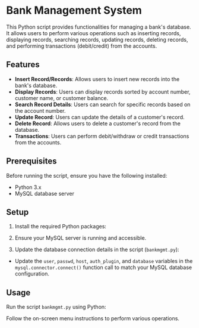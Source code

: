 # Bank Management System

This Python script provides functionalities for managing a bank's database. It allows users to perform various operations such as inserting records, displaying records, searching records, updating records, deleting records, and performing transactions (debit/credit) from the accounts.

## Features

- **Insert Record/Records**: Allows users to insert new records into the bank's database.
- **Display Records**: Users can display records sorted by account number, customer name, or customer balance.
- **Search Record Details**: Users can search for specific records based on the account number.
- **Update Record**: Users can update the details of a customer's record.
- **Delete Record**: Allows users to delete a customer's record from the database.
- **Transactions**: Users can perform debit/withdraw or credit transactions from the accounts.

## Prerequisites

Before running the script, ensure you have the following installed:

- Python 3.x
- MySQL database server

## Setup

1. Install the required Python packages:

2. Ensure your MySQL server is running and accessible.

3. Update the database connection details in the script (`bankmgmt.py`):

- Update the `user`, `passwd`, `host`, `auth_plugin`, and `database` variables in the `mysql.connector.connect()` function call to match your MySQL database configuration.

## Usage

Run the script `bankmgmt.py` using Python:


Follow the on-screen menu instructions to perform various operations.


